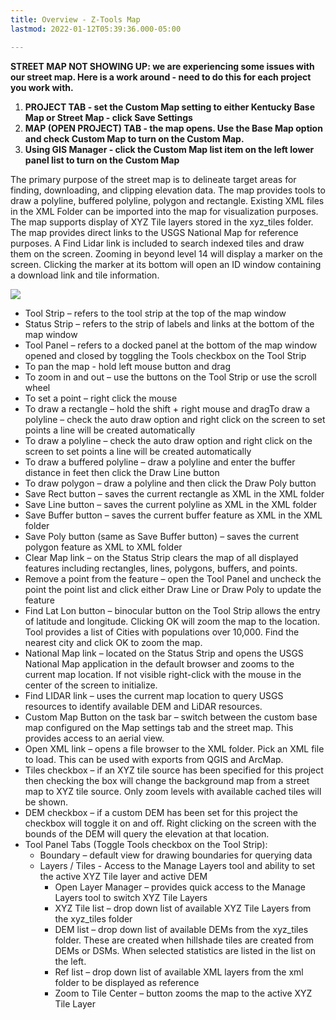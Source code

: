 ```yaml
---
title: Overview - Z-Tools Map
lastmod: 2022-01-12T05:39:36.000-05:00

---
```

**STREET MAP NOT SHOWING UP:  we are experiencing some issues with our street map. Here is a work around - need to do this for each project you work with.**

1. **PROJECT TAB - set the Custom Map setting to either Kentucky Base Map or Street Map - click Save Settings** 
2. **MAP (OPEN PROJECT) TAB - the map opens.  Use the Base Map option and check Custom Map to turn on the Custom Map.**
3. **Using GIS Manager - click the Custom Map list item on the left lower panel list to turn on the Custom Map**

The primary purpose of the street map is to delineate target areas for finding, downloading, and clipping elevation data. The map provides tools to draw a polyline, buffered polyline, polygon and rectangle. Existing XML files in the XML Folder can be imported into the map for visualization purposes. The map supports display of XYZ Tile layers stored in the xyz_tiles folder. The map provides direct links to the USGS National Map for reference purposes.  A Find Lidar link is included to search indexed tiles and draw them on the screen. Zooming in beyond level 14 will display a marker on the screen. Clicking the marker at its bottom will open an ID window containing a download link and tile information.

![](/images/ztools_map.png)

* Tool Strip – refers to the tool strip at the top of the map window
* Status Strip – refers to the strip of labels and links at the bottom of the map window
* Tool Panel – refers to a docked panel at the bottom of the map window opened and closed by toggling the Tools checkbox on the Tool Strip
* To pan the map - hold left mouse button and drag
* To zoom in and out – use the buttons on the Tool Strip or use the scroll wheel
* To set a point – right click the mouse
* To draw a rectangle – hold the shift + right mouse and dragTo draw a polyline – check the auto draw option and right click on the screen to set points a line will be created automatically
* To draw a polyline – check the auto draw option and right click on the screen to set points a line will be created automatically
* To draw a buffered polyline – draw a polyline and enter the buffer distance in feet then click the Draw Line button
* To draw polygon – draw a polyline and then click the Draw Poly button
* Save Rect button – saves the current rectangle as XML in the XML folder
* Save Line button – saves the current polyline as XML in the XML folder
* Save Buffer button – saves the current buffer feature as XML in the XML folder
* Save Poly button (same as Save Buffer button) – saves the current polygon feature as XML to XML folder
* Clear Map link – on the Status Strip clears the map of all displayed features including rectangles, lines, polygons, buffers, and points.
* Remove a point from the feature – open the Tool Panel and uncheck the point the point list and click either Draw Line or Draw Poly to update the feature
* Find Lat Lon button – binocular button on the Tool Strip allows the entry of latitude and longitude. Clicking OK will zoom the map to the location. Tool provides a list of Cities with populations over 10,000. Find the nearest city and click OK to zoom the map.
* National Map link – located on the Status Strip and opens the USGS National Map application in the default browser and zooms to the current map location. If not visible right-click with the mouse in the center of the screen to initialize.
* Find LIDAR link – uses the current map location to query USGS resources to identify available DEM and LiDAR resources.
* Custom Map Button on the task bar – switch between the custom base map configured on the Map settings tab and the street map. This provides access to an aerial view.
* Open XML link – opens a file browser to the XML folder. Pick an XML file to load. This can be used with exports from QGIS and ArcMap.
* Tiles checkbox – if an XYZ tile source has been specified for this project then checking the box will change the background map from a street map to XYZ tile source. Only zoom levels with available cached tiles will be shown.
* DEM checkbox – if a custom DEM has been set for this project the checkbox will toggle it on and off. Right clicking on the screen with the bounds of the DEM will query the elevation at that location.
* Tool Panel Tabs (Toggle Tools checkbox on the Tool Strip):
  * Boundary – default view for drawing boundaries for querying data
  * Layers / Tiles - Access to the Manage Layers tool and ability to set the active XYZ Tile layer and active DEM
    * Open Layer Manager – provides quick access to the Manage Layers tool to switch XYZ Tile Layers
    * XYZ Tile list – drop down list of available XYZ Tile Layers from the xyz_tiles folder
    * DEM list – drop down list of available DEMs from the xyz_tiles folder. These are created when hillshade tiles are created from DEMs or DSMs. When selected statistics are listed in the list on the left.
    * Ref list – drop down list of available XML layers from the xml folder to be displayed as reference
    * Zoom to Tile Center – button zooms the map to the active XYZ Tile Layer